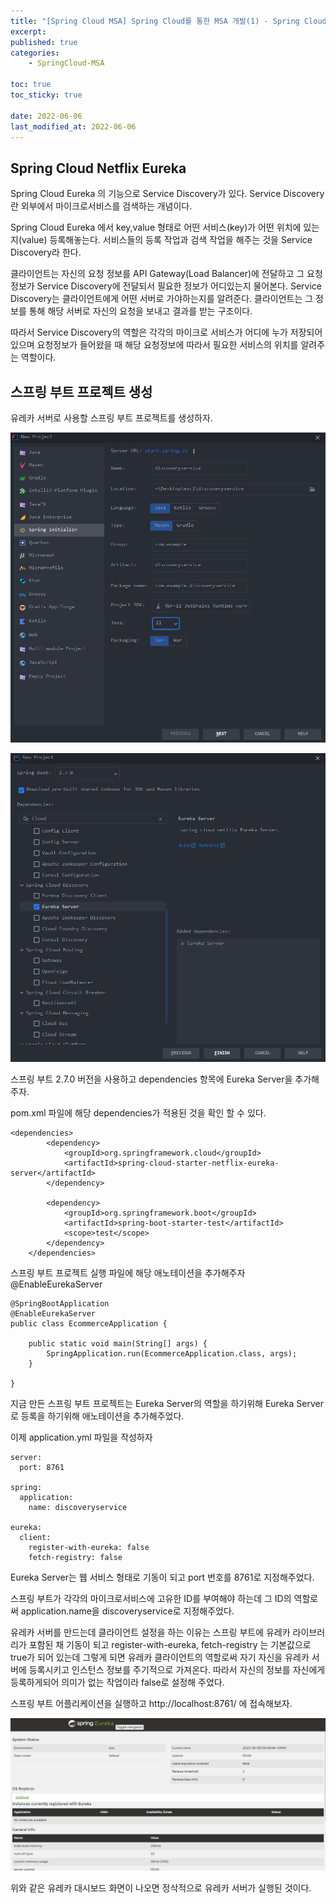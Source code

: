 ```yaml
---
title: "[Spring Cloud MSA] Spring Cloud를 통한 MSA 개발(1) - Spring Cloud Netflix Eureka"
excerpt:
published: true
categories:
    - SpringCloud-MSA

toc: true
toc_sticky: true

date: 2022-06-06
last_modified_at: 2022-06-06
---
```


## Spring Cloud Netflix Eureka

Spring Cloud Eureka 의 기능으로 Service Discovery가 있다. Service Discovery란 외부에서 마이크로서비스를 검색하는 개념이다.

Spring Cloud Eureka 에서 key,value 형태로 어떤 서비스(key)가 어떤 위치에 있는지(value) 등록해놓는다. 서비스들의 등록 작업과 검색 작업을 해주는 것을 Service Discovery라 한다.

클라이언트는 자신의 요청 정보를 API Gateway(Load Balancer)에 전달하고 그 요청정보가 Service Discovery에 전달되서 필요한 정보가 어디있는지 물어본다. Service Discovery는 클라이언트에게 어떤 서버로 가야하는지를 알려준다. 클라이언트는 그 정보를 통해 해당 서버로 자신의 요청을 보내고 결과를 받는 구조이다.

따라서 Service Discovery의 역할은 각각의 마이크로 서비스가 어디에 누가 저장되어 있으며 요청정보가 들어왔을 때 해당 요청정보에 따라서 필요한 서비스의 위치를 알려주는 역할이다.

## 스프링 부트 프로젝트 생성

유레카 서버로 사용할 스프링 부트 프로젝트를 생성하자.

![1](../../images/msa/1.PNG)

![1](../../images/msa/2.PNG)

스프링 부트 2.7.0 버전을 사용하고 dependencies 항목에 Eureka Server을 추가해주자.

pom.xml 파일에 해당 dependencies가 적용된 것을 확인 할 수 있다.

```
<dependencies>
        <dependency>
            <groupId>org.springframework.cloud</groupId>
            <artifactId>spring-cloud-starter-netflix-eureka-server</artifactId>
        </dependency>

        <dependency>
            <groupId>org.springframework.boot</groupId>
            <artifactId>spring-boot-starter-test</artifactId>
            <scope>test</scope>
        </dependency>
    </dependencies>
```

스프링 부트 프로젝트 실행 파일에 해당 애노테이션을 추가해주자
@EnableEurekaServer

```
@SpringBootApplication
@EnableEurekaServer
public class EcommerceApplication {

    public static void main(String[] args) {
        SpringApplication.run(EcommerceApplication.class, args);
    }

}
```

지금 만든 스프링 부트 프로젝트는 Eureka Server의 역할을 하기위해 Eureka Server로 등록을 하기위해 애노테이션을 추가해주었다.

이제 application.yml 파일을 작성하자

```
server:
  port: 8761

spring:
  application:
    name: discoveryservice

eureka:
  client:
    register-with-eureka: false
    fetch-registry: false
```

Eureka Server는 웹 서비스 형태로 기동이 되고 port 번호를 8761로 지정해주었다.

스프링 부트가 각각의 마이크로서비스에 고유한 ID를 부여해야 하는데 그 ID의 역할로써 application.name을 discoveryservice로 지정해주었다.

유레카 서버를 만드는데 클라이언트 설정을 하는 이유는 스프링 부트에 유레카 라이브러리가 포함된 채 기동이 되고 register-with-eureka, fetch-registry 는 기본값으로 true가 되어 있는데 그렇게 되면 유레카 클라이언트의 역할로써 자기 자신을 유레카 서버에 등록시키고 인스턴스 정보를 주기적으로 가져온다. 따라서 자신의 정보를 자신에게 등록하게되어 의미가 없는 작업이라 false로 설정해 주었다.

스프링 부트 어플리케이션을 실행하고 http://localhost:8761/ 에 접속해보자.

![1](../../images/msa/3.PNG)

위와 같은 유레카 대시보드 화면이 나오면 정삭적으로 유레카 서버가 실행된 것이다.

<script src="https://utteranc.es/client.js"
        repo="chojs23/comments"
        issue-term="pathname"
        theme="github-light"
        crossorigin="anonymous"
        async>
</script>
